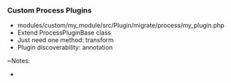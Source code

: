 ### Custom Process Plugins

* modules/custom/my_module/src/Plugin/migrate/process/my_plugin.php
* Extend ProcessPluginBase class
* Just need one method: transform
* Plugin discoverability: annotation

~Notes:

*
